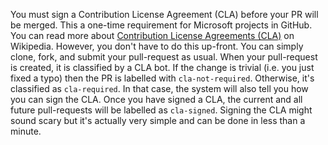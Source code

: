 You must sign a Contribution License Agreement (CLA) before your PR will be merged. This a one-time requirement for Microsoft projects in GitHub. You can read more about [Contribution License Agreements (CLA)](https://en.wikipedia.org/wiki/Contributor_License_Agreement) on Wikipedia.
However, you don't have to do this up-front. You can simply clone, fork, and submit your pull-request as usual.
When your pull-request is created, it is classified by a CLA bot. If the change is trivial (i.e. you just fixed a typo) then the PR is labelled with `cla-not-required`. Otherwise, it's classified as `cla-required`. In that case, the system will also tell you how you can sign the CLA. Once you have signed a CLA, the current and all future pull-requests will be labelled as `cla-signed`.
Signing the CLA might sound scary but it's actually very simple and can be done in less than a minute.